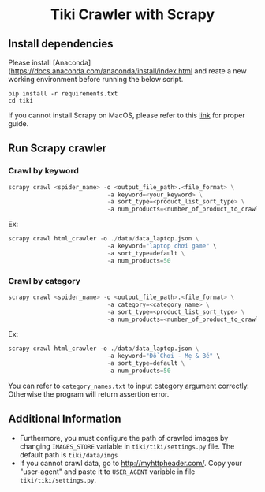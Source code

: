 <h1 align="center">Tiki Crawler with Scrapy</h1>


## Install dependencies
Please install [Anaconda](https://docs.anaconda.com/anaconda/install/index.html and reate a new working environment before running the below script.
```
pip install -r requirements.txt
cd tiki
```
If you cannot install Scrapy on MacOS, please refer to this [link](https://docs.scrapy.org/en/latest/intro/install.html) for proper guide.


## Run Scrapy crawler
### Crawl by keyword
```python
scrapy crawl <spider_name> -o <output_file_path>.<file_format> \
                            -a keyword=<your_keyword> \
                            -a sort_type=<product_list_sort_type> \
                            -a num_products=<number_of_product_to_crawl>
```
Ex:
```python
scrapy crawl html_crawler -o ./data/data_laptop.json \
                            -a keyword="laptop chơi game" \
                            -a sort_type=default \
                            -a num_products=50
```
### Crawl by category
```python
scrapy crawl <spider_name> -o <output_file_path>.<file_format> \
                            -a category=<category_name> \
                            -a sort_type=<product_list_sort_type> \
                            -a num_products=<number_of_product_to_crawl>
```
Ex:
```python
scrapy crawl html_crawler -o ./data/data_laptop.json \
                            -a keyword="Đồ Chơi - Mẹ & Bé" \
                            -a sort_type=default \
                            -a num_products=50
```
You can refer to ```category_names.txt``` to input category argument correctly. Otherwise the program will return assertion error.

## Additional Information
- Furthermore, you must configure the path of crawled images by changing ```IMAGES_STORE``` variable in ```tiki/tiki/settings.py``` file. The default path is ```tiki/data/imgs```
- If you cannot crawl data, go to http://myhttpheader.com/. Copy your "user-agent" and paste it to ```USER_AGENT``` variable in file ```tiki/tiki/settings.py```.